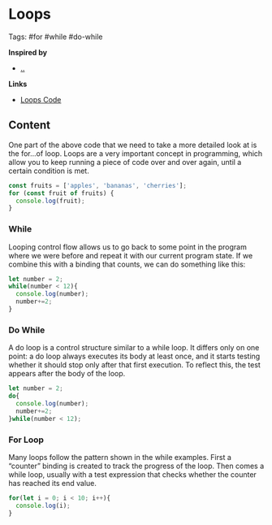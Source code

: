 # Loops

Tags: #for #while #do-while

**Inspired by**
- [..]()

**Links**
- [Loops Code](first-splash/loops.js)

## Content

One part of the above code that we need to take a more detailed look at is the for...of loop. Loops are a very important concept in programming, which allow you to keep running a piece of code over and over again, until a certain condition is met.

```javascript
const fruits = ['apples', 'bananas', 'cherries'];
for (const fruit of fruits) {
  console.log(fruit);
}
```

### While

Looping control flow allows us to go back to some point in the program where we were before and repeat it with our current program state. If we combine this with a binding that counts, we can do something like this:

```javascript
let number = 2;
while(number < 12){
  console.log(number);
  number+=2;
}

```

### Do While

A do loop is a control structure similar to a while loop. It differs only on one point: a do loop always executes its body at least once, and it starts testing whether it should stop only after that first execution. To reflect this, the test appears after the body of the loop.
  
```javascript
let number = 2;
do{
  console.log(number);
  number+=2;
}while(number < 12);
```

### For Loop

Many loops follow the pattern shown in the while examples. First a “counter” binding is created to track the progress of the loop. Then comes a while loop, usually with a test expression that checks whether the counter has reached its end value.

```javascript
for(let i = 0; i < 10; i++){
  console.log(i);
}
```
